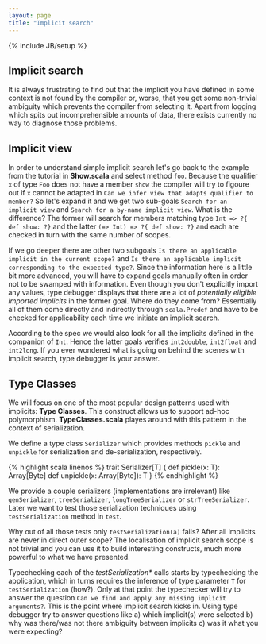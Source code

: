 ```yaml
---
layout: page
title: "Implicit search"
---
```

{% include JB/setup %}

## Implicit search ##
It is always frustrating to find out that the implicit you have defined in some context is not found by the compiler or, worse, that you get some non-trivial ambiguity which prevents the compiler from selecting it.
Apart from logging which spits out incomprehensible amounts of data, there exists currently no way to diagnose those problems. 

## Implicit view ##
In order to understand simple implicit search let's go back to the example from the tutorial in **Show.scala** and select method `foo`. Because the qualifier `x` of type `Foo` does not have a member `show` the compiler will try to figoure out if `x` cannot be adapted in `Can we infer view that adapts qualifier to member?` So let's expand it and we get two sub-goals `Search for an implicit view` and `Search for a by-name implicit view`. What is the difference? The former will search for members matching type `Int => ?{ def show: ?}` and the latter `(=> Int) => ?{ def show: ?}` and each are checked in turn with the same number of scopes.

If we go deeper there are other two subgoals `Is there an applicable implicit in the current scope?` and `Is there an applicable implicit corresponding to the expected type?`. Since the information here is a little bit more advanced, you will have to expand goals manually often in order not to be swamped with information. Even though you don't explicitly import any values, type debugger displays that there are a lot of *potentially eligible imported implicits* in the former goal. Where do they come from? Essentially all of them come directly and indirectly through `scala.Predef` and have to be checked for applicability each time we initiate an implicit search.

According to the spec we would also look for all the implicits defined in the companion of `Int`. Hence the latter goals verifies `int2double`, `int2float` and `int2long`. If you ever wondered what is going on behind the scenes with implicit search, type debugger is your answer.

## Type Classes ##

We will focus on one of the most popular design patterns used with implicits: **Type Classes**. This construct allows us to support ad-hoc polymorphism. **TypeClasses.scala** playes around with this pattern in the context of serialization.

We define a type class `Serializer` which provides methods `pickle` and `unpickle` for serialization and de-serialization, respectively. 

{% highlight scala linenos %}
    trait Serializer[T] {
      def pickle(x: T): Array[Byte]
      def unpickle(x: Array[Byte]): T
    }
{% endhighlight %}


We provide a couple serializers (implementations are irrelevant) like `genSerializer`, `treeSerializer`, `longTreeSerializer` or `strTreeSerializer`. Later we want to test those serialization techniques using `testSerialization` method in `test`.

Why out of all those tests only `testSerialization(a)` fails? After all implicits are never in direct outer scope? The localisation of implicit search scope is not trivial and you can use it to build interesting constructs, much more powerful to what we have presented.

Typechecking each of the *testSerialization\** calls starts by typechecking the application, which in turns requires the inference of type parameter `T` for `testSerialization` (how?). Only at that point the typechecker will try to answer the question `Can we find and apply any missing implicit arguments?`. This is the point where implicit search kicks in. Using type debugger try to answer questions like a) which implicit(s) were selected b) why was there/was not there ambiguity between implicits c) was it what you were expecting?

